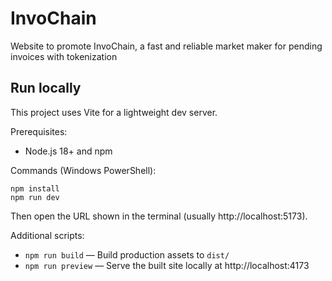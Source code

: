 # InvoChain
Website to promote InvoChain, a fast and reliable market maker for pending invoices with tokenization

## Run locally

This project uses Vite for a lightweight dev server.

Prerequisites:
- Node.js 18+ and npm

Commands (Windows PowerShell):

```
npm install
npm run dev
```

Then open the URL shown in the terminal (usually http://localhost:5173).

Additional scripts:
- `npm run build` — Build production assets to `dist/`
- `npm run preview` — Serve the built site locally at http://localhost:4173
